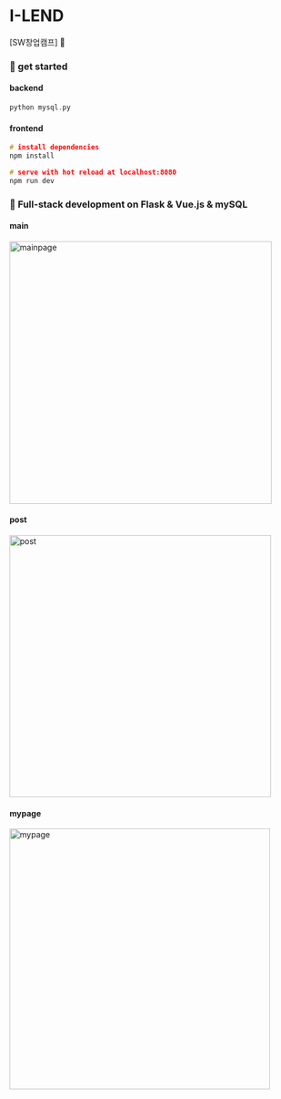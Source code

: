 # I-LEND

[SW창업캠프] :palm_tree: <br>

### :triangular_ruler: get started
#### backend
```c
python mysql.py
```
#### frontend
```c
# install dependencies
npm install

# serve with hot reload at localhost:8080
npm run dev
```
### :orange_book: Full-stack development on Flask & Vue.js & mySQL <br>
#### main
<img width="461" alt="mainpage" src="https://user-images.githubusercontent.com/47855648/89045095-e38cfb80-d385-11ea-9268-f71df39441ed.PNG"> <br>
#### post
<img width="460" alt="post" src="https://user-images.githubusercontent.com/47855648/89046539-0ddfb880-d388-11ea-90ca-fa7882e8c526.PNG"> <br>
#### mypage
<img width="458" alt="mypage" src="https://user-images.githubusercontent.com/47855648/89045318-4a121980-d386-11ea-919d-920f53f8f3b0.PNG">
